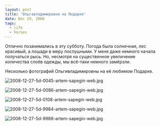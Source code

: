 ```yaml
---
layout: post
title: 'Ольгавладимировна на Подарке'
date: Dec 29, 2008
tags:
  - life
  - horses
---
```


Отлично позанимались в эту субботу. Погода была солнечная, лес красивый, а лошади в меру послушными. У меня даже немного начала получаться рысь. Но, несмотря на существенное увеличение количества слоёв одежды, мы всё-таки немного замёрзли.

Несколько фотографий Ольгивладимировны на её любимом Подарке.

![2008-12-27-5d-0045-artem-sapegin-web.jpg](upload://2008-12-27-5d-0045-artem-sapegin-web.jpg)

<!--more-->

![2008-12-27-5d-0086-artem-sapegin-web.jpg](upload://2008-12-27-5d-0086-artem-sapegin-web.jpg)

![2008-12-27-5d-0108-artem-sapegin-web.jpg](upload://2008-12-27-5d-0108-artem-sapegin-web.jpg)

![2008-12-27-5d-9984-artem-sapegin-web.jpg](upload://2008-12-27-5d-9984-artem-sapegin-web.jpg)

![2008-12-27-5d-9988-artem-sapegin-web.jpg](upload://2008-12-27-5d-9988-artem-sapegin-web.jpg)
